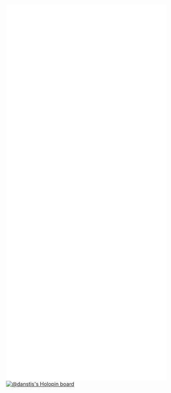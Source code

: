 <img align="left" alt="Metrics" src="https://github.com/danstis/danstis/blob/main/github-metrics.svg">

[![@danstis's Holopin board](https://holopin.io/api/user/board?user=danstis)](https://holopin.io/@danstis)
